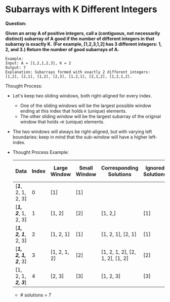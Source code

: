 # Subarrays with K Different Integers

<b>Question:</b>

<b>Given an array A of positive integers, call a (contiguous, not necessarily distinct) subarray of A good if the number of different integers in that subarray is exactly K.</b>
<b>(For example, [1,2,3,1,2] has 3 different integers: 1, 2, and 3.)</b>
<b>Return the number of good subarrays of A.</b>

```
Example:
Input: A = [1,2,1,2,3], K = 2
Output: 7
Explanation: Subarrays formed with exactly 2 different integers: [1,2], [2,1], [1,2], [2,3], [1,2,1], [2,1,2], [1,2,1,2].
```

Thought Process:
* Let's keep two sliding windows, both right-aligned for every index.
  * One of the sliding windows will be the largest possible window ending at this index that holds `K` (unique) elements.
  * The other sliding window will be the largest subarray of the original window that holds `<K` (unique) elements.
* The two windows will always be right-aligned, but with varying left boundaries: keep in mind that the sub-window will have a higher left-index.
* Thought Process Example:

  | Data | Index | Large Window | Small Window | Corresponding Solutions | Ignored Solutions | Difference of left bounds |
  |----|----|----|----|----|----|----|
  | [<b><i>1</i></b>, 2, 1, 2, 3] | 0 | [1] | [1] | | | 1 - 1 = 0 |
  | [<b><i>1, 2</i></b>, 1, 2, 3] | 1 | [1, 2] | [2] | [1, 2,] | [1] | 1 - 0 = 0 | 
  | [<b><i>1, 2, 1</i></b>, 2, 3] | 2 | [1, 2, 1] | [1] | [1, 2, 1], [2, 1] | [1] | 2 - 0 = 2 |
  | [<b><i>1, 2, 1, 2</i></b>, 3] | 3 | [1, 2, 1, 2] | [2] | [1, 2, 1, 2], [2, 1, 2], [1, 2] | [2] | 3 - 0 = 3 |
  | [1, 2, 1, <b><i>2, 3</i></b>] | 4 | [2, 3] | [3] | [1, 2, 3] | [3] | 2 - 1 = 1 |

  * \# solutions = 7

